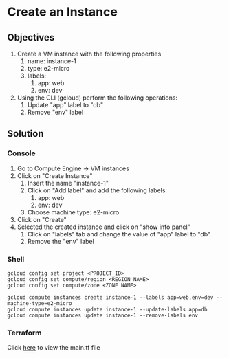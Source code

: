 # Create an Instance

## Objectives

1. Create a VM instance with the following properties
   1. name: instance-1
   2. type: e2-micro
   3. labels:
      1. app: web
      2. env: dev
2. Using the CLI (gcloud) perform the following operations:
   1. Update "app" label to "db"
   2. Remove "env" label

## Solution

### Console

1. Go to Compute Engine -> VM instances
2. Click on "Create Instance"
   1. Insert the name "instance-1"
   2. Click on "Add label" and add the following labels:
      1. app: web
      2. env: dev
   3. Choose machine type: e2-micro
3. Click on "Create"
4. Selected the created instance and click on "show info panel"
   1. Click on "labels" tab and change the value of "app" label to "db"
   2. Remove the "env" label

### Shell

```
gcloud config set project <PROJECT_ID>
gcloud config set compute/region <REGION NAME>
gcloud config set compute/zone <ZONE NAME>

gcloud compute instances create instance-1 --labels app=web,env=dev --machine-type=e2-micro
gcloud compute instances update instance-1 --update-labels app=db
gcloud compute instances update instance-1 --remove-labels env
```

### Terraform

Click [here](main.tf) to view the main.tf file